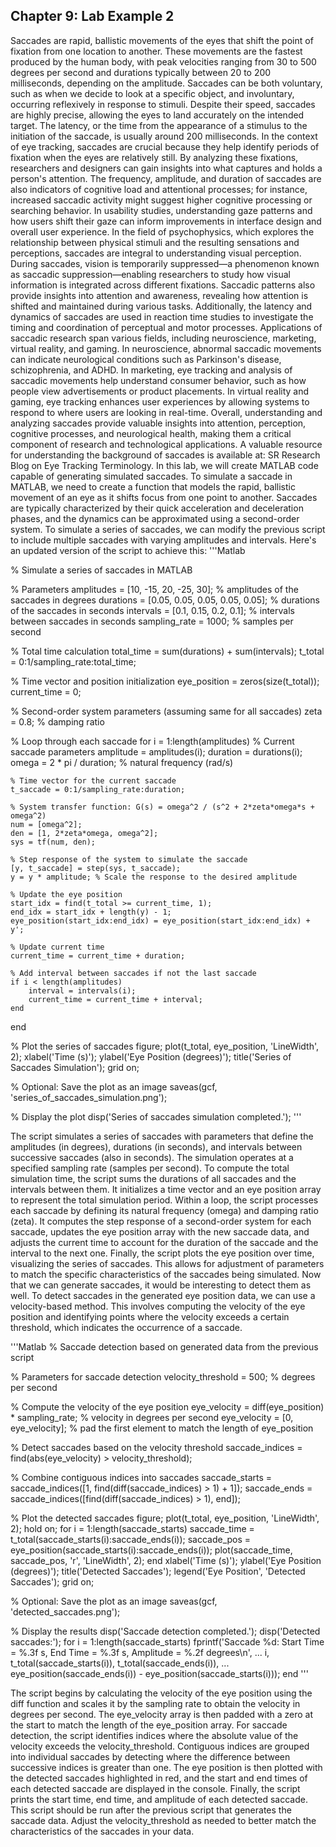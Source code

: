 ## Chapter 9: Lab Example 2
Saccades are rapid, ballistic movements of the eyes that shift the point of fixation from one location to another. These movements are the fastest produced by the human body, with peak velocities ranging from 30 to 500 degrees per second and durations typically between 20 to 200 milliseconds, depending on the amplitude. Saccades can be both voluntary, such as when we decide to look at a specific object, and involuntary, occurring reflexively in response to stimuli. Despite their speed, saccades are highly precise, allowing the eyes to land accurately on the intended target. The latency, or the time from the appearance of a stimulus to the initiation of the saccade, is usually around 200 milliseconds.
In the context of eye tracking, saccades are crucial because they help identify periods of fixation when the eyes are relatively still. By analyzing these fixations, researchers and designers can gain insights into what captures and holds a person's attention. The frequency, amplitude, and duration of saccades are also indicators of cognitive load and attentional processes; for instance, increased saccadic activity might suggest higher cognitive processing or searching behavior. In usability studies, understanding gaze patterns and how users shift their gaze can inform improvements in interface design and overall user experience.
In the field of psychophysics, which explores the relationship between physical stimuli and the resulting sensations and perceptions, saccades are integral to understanding visual perception. During saccades, vision is temporarily suppressed—a phenomenon known as saccadic suppression—enabling researchers to study how visual information is integrated across different fixations. Saccadic patterns also provide insights into attention and awareness, revealing how attention is shifted and maintained during various tasks. Additionally, the latency and dynamics of saccades are used in reaction time studies to investigate the timing and coordination of perceptual and motor processes.
Applications of saccadic research span various fields, including neuroscience, marketing, virtual reality, and gaming. In neuroscience, abnormal saccadic movements can indicate neurological conditions such as Parkinson's disease, schizophrenia, and ADHD. In marketing, eye tracking and analysis of saccadic movements help understand consumer behavior, such as how people view advertisements or product placements. In virtual reality and gaming, eye tracking enhances user experiences by allowing systems to respond to where users are looking in real-time. Overall, understanding and analyzing saccades provide valuable insights into attention, perception, cognitive processes, and neurological health, making them a critical component of research and technological applications.
A valuable resource for understanding the background of saccades is available at: SR Research Blog on Eye Tracking Terminology.
In this lab, we will create MATLAB code capable of generating simulated saccades.
To simulate a saccade in MATLAB, we need to create a function that models the rapid, ballistic movement of an eye as it shifts focus from one point to another. Saccades are typically characterized by their quick acceleration and deceleration phases, and the dynamics can be approximated using a second-order system.
To simulate a series of saccades, we can modify the previous script to include multiple saccades with varying amplitudes and intervals. Here's an updated version of the script to achieve this:
'''Matlab

% Simulate a series of saccades in MATLAB

% Parameters
amplitudes = [10, -15, 20, -25, 30]; % amplitudes of the saccades in degrees
durations = [0.05, 0.05, 0.05, 0.05, 0.05]; % durations of the saccades in seconds
intervals = [0.1, 0.15, 0.2, 0.1]; % intervals between saccades in seconds
sampling_rate = 1000; % samples per second

% Total time calculation
total_time = sum(durations) + sum(intervals);
t_total = 0:1/sampling_rate:total_time;

% Time vector and position initialization
eye_position = zeros(size(t_total));
current_time = 0;

% Second-order system parameters (assuming same for all saccades)
zeta = 0.8; % damping ratio

% Loop through each saccade
for i = 1:length(amplitudes)
    % Current saccade parameters
    amplitude = amplitudes(i);
    duration = durations(i);
    omega = 2 * pi / duration; % natural frequency (rad/s)
    
    % Time vector for the current saccade
    t_saccade = 0:1/sampling_rate:duration;
    
    % System transfer function: G(s) = omega^2 / (s^2 + 2*zeta*omega*s + omega^2)
    num = [omega^2];
    den = [1, 2*zeta*omega, omega^2];
    sys = tf(num, den);
    
    % Step response of the system to simulate the saccade
    [y, t_saccade] = step(sys, t_saccade);
    y = y * amplitude; % Scale the response to the desired amplitude
    
    % Update the eye position
    start_idx = find(t_total >= current_time, 1);
    end_idx = start_idx + length(y) - 1;
    eye_position(start_idx:end_idx) = eye_position(start_idx:end_idx) + y';
    
    % Update current time
    current_time = current_time + duration;
    
    % Add interval between saccades if not the last saccade
    if i < length(amplitudes)
        interval = intervals(i);
        current_time = current_time + interval;
    end
end

% Plot the series of saccades
figure;
plot(t_total, eye_position, 'LineWidth', 2);
xlabel('Time (s)');
ylabel('Eye Position (degrees)');
title('Series of Saccades Simulation');
grid on;

% Optional: Save the plot as an image
saveas(gcf, 'series_of_saccades_simulation.png');

% Display the plot
disp('Series of saccades simulation completed.');
'''


The script simulates a series of saccades with parameters that define the amplitudes (in degrees), durations (in seconds), and intervals between successive saccades (also in seconds). The simulation operates at a specified sampling rate (samples per second). To compute the total simulation time, the script sums the durations of all saccades and the intervals between them. It initializes a time vector and an eye position array to represent the total simulation period.
Within a loop, the script processes each saccade by defining its natural frequency (omega) and damping ratio (zeta). It computes the step response of a second-order system for each saccade, updates the eye position array with the new saccade data, and adjusts the current time to account for the duration of the saccade and the interval to the next one. Finally, the script plots the eye position over time, visualizing the series of saccades. This allows for adjustment of parameters to match the specific characteristics of the saccades being simulated.
Now that we can generate saccades, it would be interesting to detect them as well.
To detect saccades in the generated eye position data, we can use a velocity-based method. This involves computing the velocity of the eye position and identifying points where the velocity exceeds a certain threshold, which indicates the occurrence of a saccade.

'''Matlab 
% Saccade detection based on generated data from the previous script

% Parameters for saccade detection
velocity_threshold = 500; % degrees per second

% Compute the velocity of the eye position
eye_velocity = diff(eye_position) * sampling_rate; % velocity in degrees per second
eye_velocity = [0, eye_velocity]; % pad the first element to match the length of eye_position

% Detect saccades based on the velocity threshold
saccade_indices = find(abs(eye_velocity) > velocity_threshold);

% Combine contiguous indices into saccades
saccade_starts = saccade_indices([1, find(diff(saccade_indices) > 1) + 1]);
saccade_ends = saccade_indices([find(diff(saccade_indices) > 1), end]);

% Plot the detected saccades
figure;
plot(t_total, eye_position, 'LineWidth', 2);
hold on;
for i = 1:length(saccade_starts)
    saccade_time = t_total(saccade_starts(i):saccade_ends(i));
    saccade_pos = eye_position(saccade_starts(i):saccade_ends(i));
    plot(saccade_time, saccade_pos, 'r', 'LineWidth', 2);
end
xlabel('Time (s)');
ylabel('Eye Position (degrees)');
title('Detected Saccades');
legend('Eye Position', 'Detected Saccades');
grid on;

% Optional: Save the plot as an image
saveas(gcf, 'detected_saccades.png');

% Display the results
disp('Saccade detection completed.');
disp('Detected saccades:');
for i = 1:length(saccade_starts)
    fprintf('Saccade %d: Start Time = %.3f s, End Time = %.3f s, Amplitude = %.2f degrees\n', ...
            i, t_total(saccade_starts(i)), t_total(saccade_ends(i)), ...
            eye_position(saccade_ends(i)) - eye_position(saccade_starts(i)));
end
'''

The script begins by calculating the velocity of the eye position using the diff function and scales it by the sampling rate to obtain the velocity in degrees per second. The eye_velocity array is then padded with a zero at the start to match the length of the eye_position array.
For saccade detection, the script identifies indices where the absolute value of the velocity exceeds the velocity_threshold. Contiguous indices are grouped into individual saccades by detecting where the difference between successive indices is greater than one.
The eye position is then plotted with the detected saccades highlighted in red, and the start and end times of each detected saccade are displayed in the console.
Finally, the script prints the start time, end time, and amplitude of each detected saccade. This script should be run after the previous script that generates the saccade data. Adjust the velocity_threshold as needed to better match the characteristics of the saccades in your data.
